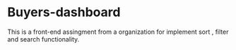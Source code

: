 # Buyers-dashboard
This is a front-end assingment from a organization for implement sort , filter and search functionality.
